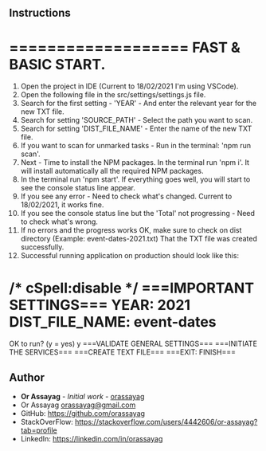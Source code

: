 ## Instructions

===================
FAST & BASIC START.
===================
1. Open the project in IDE (Current to 18/02/2021 I'm using VSCode).
2. Open the following file in the src/settings/settings.js file.
3. Search for the first setting - 'YEAR' - And enter the relevant year for the new TXT file.
4. Search for setting 'SOURCE_PATH' - Select the path you want to scan.
5. Search for setting 'DIST_FILE_NAME' - Enter the name of the new TXT file.
6. If you want to scan for unmarked tasks - Run in the terminal: 'npm run scan'.
7. Next - Time to install the NPM packages. In the terminal run 'npm i'. It will install automatically all the required NPM packages.
8. In the terminal run 'npm start'. If everything goes well, you will start to see the console status line appear.
9. If you see any error - Need to check what's changed. Current to 18/02/2021, it works fine.
10. If you see the console status line but the 'Total' not progressing - Need to check what's wrong.
11. If no errors and the progress works OK, make sure to check on dist directory
    (Example: event-dates-2021.txt) That the TXT file was created successfully.
12. Successful running application on production should look like this:

/* cSpell:disable */
===IMPORTANT SETTINGS===
YEAR: 2021
DIST_FILE_NAME: event-dates
========================
OK to run? (y = yes)
y
===VALIDATE GENERAL SETTINGS===
===INITIATE THE SERVICES===
===CREATE TEXT FILE===
===EXIT: FINISH===

## Author

* **Or Assayag** - *Initial work* - [orassayag](https://github.com/orassayag)
* Or Assayag <orassayag@gmail.com>
* GitHub: https://github.com/orassayag
* StackOverFlow: https://stackoverflow.com/users/4442606/or-assayag?tab=profile
* LinkedIn: https://linkedin.com/in/orassayag